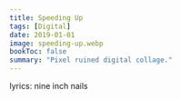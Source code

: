```yaml
---
title: Speeding Up
tags: [Digital]
date: 2019-01-01
image: speeding-up.webp
bookToc: false
summary: "Pixel ruined digital collage."
---
```



lyrics: nine inch nails